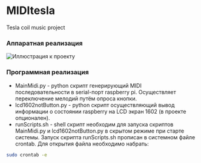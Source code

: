 # MIDItesla
Tesla coil music project
### Аппаратная реализация ###
![Иллюстрация к проекту](https://github.com/sergey12malyshev/MIDItesla/Cхема_структурная.BMP)
### Программная реализация ###
* MainMidi.py - python скрипт генерирующий MIDI последовательности в serial-порт raspberry pi. Осуществляет переключение мелодий путём опроса кнопки.
* lcd1602notButton.py - python скрипт осуществляющий вывод информации о состоянии raspberry на LCD экран 1602 (в проекте опционален).
* runScripts.sh - shell скрипт необходим для запуска скриптов MainMidi.py и lcd1602notButton.py в скрытом режиме при старте системы.
Запуск скрипта runScripts.sh прописан в системном файле crontab. Для открытия файла необходимо набрать:
```bash
sudo crontab -e
```
